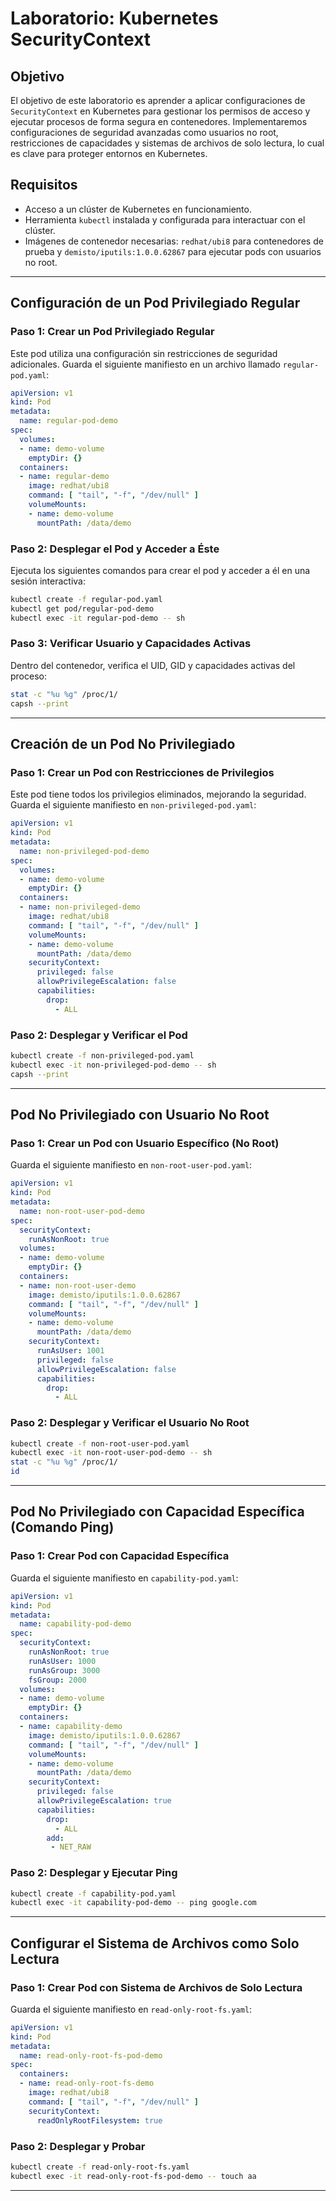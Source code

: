 # Laboratorio: Kubernetes SecurityContext

## Objetivo

El objetivo de este laboratorio es aprender a aplicar configuraciones de `SecurityContext` en Kubernetes para gestionar los permisos de acceso y ejecutar procesos de forma segura en contenedores. Implementaremos configuraciones de seguridad avanzadas como usuarios no root, restricciones de capacidades y sistemas de archivos de solo lectura, lo cual es clave para proteger entornos en Kubernetes.

## Requisitos

- Acceso a un clúster de Kubernetes en funcionamiento.
- Herramienta `kubectl` instalada y configurada para interactuar con el clúster.
- Imágenes de contenedor necesarias: `redhat/ubi8` para contenedores de prueba y `demisto/iputils:1.0.0.62867` para ejecutar pods con usuarios no root.

---

## Configuración de un Pod Privilegiado Regular

### Paso 1: Crear un Pod Privilegiado Regular

Este pod utiliza una configuración sin restricciones de seguridad adicionales. Guarda el siguiente manifiesto en un archivo llamado `regular-pod.yaml`:

```yaml
apiVersion: v1
kind: Pod
metadata:
  name: regular-pod-demo
spec:
  volumes:
  - name: demo-volume
    emptyDir: {}
  containers:
  - name: regular-demo
    image: redhat/ubi8
    command: [ "tail", "-f", "/dev/null" ]
    volumeMounts:
    - name: demo-volume
      mountPath: /data/demo
```

### Paso 2: Desplegar el Pod y Acceder a Éste

Ejecuta los siguientes comandos para crear el pod y acceder a él en una sesión interactiva:

```bash
kubectl create -f regular-pod.yaml 
kubectl get pod/regular-pod-demo
kubectl exec -it regular-pod-demo -- sh
```

### Paso 3: Verificar Usuario y Capacidades Activas

Dentro del contenedor, verifica el UID, GID y capacidades activas del proceso:

```bash
stat -c "%u %g" /proc/1/
capsh --print
```

---

## Creación de un Pod No Privilegiado

### Paso 1: Crear un Pod con Restricciones de Privilegios

Este pod tiene todos los privilegios eliminados, mejorando la seguridad. Guarda el siguiente manifiesto en `non-privileged-pod.yaml`:

```yaml
apiVersion: v1
kind: Pod
metadata:
  name: non-privileged-pod-demo
spec:
  volumes:
  - name: demo-volume
    emptyDir: {}
  containers:
  - name: non-privileged-demo
    image: redhat/ubi8
    command: [ "tail", "-f", "/dev/null" ]
    volumeMounts:
    - name: demo-volume
      mountPath: /data/demo
    securityContext:
      privileged: false
      allowPrivilegeEscalation: false
      capabilities:
        drop:
          - ALL
```

### Paso 2: Desplegar y Verificar el Pod

```bash
kubectl create -f non-privileged-pod.yaml
kubectl exec -it non-privileged-pod-demo -- sh
capsh --print
```

---

## Pod No Privilegiado con Usuario No Root

### Paso 1: Crear un Pod con Usuario Específico (No Root)

Guarda el siguiente manifiesto en `non-root-user-pod.yaml`:

```yaml
apiVersion: v1
kind: Pod
metadata:
  name: non-root-user-pod-demo
spec:
  securityContext:
    runAsNonRoot: true
  volumes:
  - name: demo-volume
    emptyDir: {}
  containers:
  - name: non-root-user-demo
    image: demisto/iputils:1.0.0.62867
    command: [ "tail", "-f", "/dev/null" ]
    volumeMounts:
    - name: demo-volume
      mountPath: /data/demo
    securityContext:
      runAsUser: 1001
      privileged: false
      allowPrivilegeEscalation: false
      capabilities:
        drop:
          - ALL
```

### Paso 2: Desplegar y Verificar el Usuario No Root

```bash
kubectl create -f non-root-user-pod.yaml
kubectl exec -it non-root-user-pod-demo -- sh
stat -c "%u %g" /proc/1/
id
```

---

## Pod No Privilegiado con Capacidad Específica (Comando Ping)

### Paso 1: Crear Pod con Capacidad Específica

Guarda el siguiente manifiesto en `capability-pod.yaml`:

```yaml
apiVersion: v1
kind: Pod
metadata:
  name: capability-pod-demo
spec:
  securityContext:
    runAsNonRoot: true
    runAsUser: 1000
    runAsGroup: 3000
    fsGroup: 2000
  volumes:
  - name: demo-volume
    emptyDir: {}
  containers:
  - name: capability-demo
    image: demisto/iputils:1.0.0.62867
    command: [ "tail", "-f", "/dev/null" ]
    volumeMounts:
    - name: demo-volume
      mountPath: /data/demo
    securityContext:
      privileged: false
      allowPrivilegeEscalation: true
      capabilities:
        drop:
          - ALL
        add:
         - NET_RAW
```

### Paso 2: Desplegar y Ejecutar Ping

```bash
kubectl create -f capability-pod.yaml
kubectl exec -it capability-pod-demo -- ping google.com
```

---

## Configurar el Sistema de Archivos como Solo Lectura

### Paso 1: Crear Pod con Sistema de Archivos de Solo Lectura

Guarda el siguiente manifiesto en `read-only-root-fs.yaml`:

```yaml
apiVersion: v1
kind: Pod
metadata:
  name: read-only-root-fs-pod-demo
spec:
  containers:
  - name: read-only-root-fs-demo
    image: redhat/ubi8
    command: [ "tail", "-f", "/dev/null" ]
    securityContext:
      readOnlyRootFilesystem: true
```

### Paso 2: Desplegar y Probar

```bash
kubectl create -f read-only-root-fs.yaml
kubectl exec -it read-only-root-fs-pod-demo -- touch aa
```

---